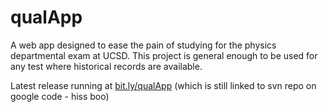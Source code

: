 qualApp
=======

A web app designed to ease the pain of studying for the physics departmental exam at UCSD. This project is general enough to be used for any test where historical records are available.

Latest release running at <a href="http://bit.ly/qualApp">bit.ly/qualApp</a> (which is still linked to svn repo on google code - hiss boo)
